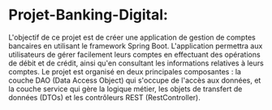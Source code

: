 # Projet-Banking-Digital:

L'objectif de ce projet est de créer une application de gestion de comptes bancaires en utilisant le framework Spring Boot. L'application permettra aux utilisateurs de gérer facilement leurs comptes en effectuant des opérations de débit et de crédit, ainsi qu'en consultant les informations relatives à leurs comptes. Le projet est organisé en deux principales composantes : la couche DAO (Data Access Object) qui s'occupe de l'accès aux données, et la couche service qui gère la logique métier, les objets de transfert de données (DTOs) et les contrôleurs REST (RestController).
